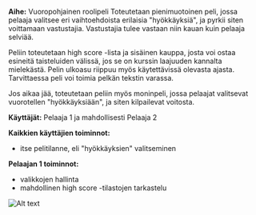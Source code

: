 **Aihe:** Vuoropohjainen roolipeli Toteutetaan pienimuotoinen peli, jossa pelaaja valitsee eri vaihtoehdoista erilaisia "hyökkäyksiä", ja pyrkii siten voittamaan vastustajia. Vastustajia tulee vastaan niin kauan kuin pelaaja selviää.

Peliin toteutetaan high score -lista ja sisäinen kauppa, josta voi ostaa esineitä taisteluiden välissä, jos se on kurssin laajuuden kannalta mielekästä. Pelin ulkoasu riippuu myös käytettävissä olevasta ajasta. Tarvittaessa peli voi toimia pelkän tekstin varassa.

Jos aikaa jää, toteutetaan peliin myös moninpeli, jossa pelaajat valitsevat vuorotellen "hyökkäyksiään", ja siten kilpailevat voitosta.

**Käyttäjät:** Pelaaja 1 ja mahdollisesti Pelaaja 2

**Kaikkien käyttäjien toiminnot:**

* itse pelitilanne, eli "hyökkäyksien" valitseminen

**Pelaajan 1 toiminnot:**

* valikkojen hallinta
* mahdollinen high score -tilastojen tarkastelu

![Alt text](https://github.com/ArttuNor/miscfiles/blob/master/clydepeliluokkakaavio.png "Luokkakaavio2")
